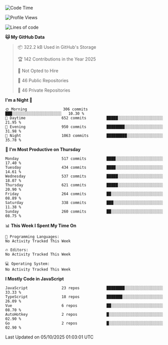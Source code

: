<!--START_SECTION:waka-->
![Code Time](http://img.shields.io/badge/Code%20Time-980%20hrs%2027%20mins-blue)

![Profile Views](http://img.shields.io/badge/Profile%20Views-0-blue)

![Lines of code](https://img.shields.io/badge/From%20Hello%20World%20I%27ve%20Written-2.4%20million%20lines%20of%20code-blue)

**🐱 My GitHub Data** 

> 📦 322.2 kB Used in GitHub's Storage 
 > 
> 🏆 142 Contributions in the Year 2025
 > 
> 🚫 Not Opted to Hire
 > 
> 📜 46 Public Repositories 
 > 
> 🔑 46 Private Repositories 
 > 
**I'm a Night 🦉** 

```text
🌞 Morning                306 commits         ███░░░░░░░░░░░░░░░░░░░░░░   10.30 % 
🌆 Daytime                652 commits         █████░░░░░░░░░░░░░░░░░░░░   21.95 % 
🌃 Evening                950 commits         ████████░░░░░░░░░░░░░░░░░   31.98 % 
🌙 Night                  1063 commits        █████████░░░░░░░░░░░░░░░░   35.78 % 
```
📅 **I'm Most Productive on Thursday** 

```text
Monday                   517 commits         ████░░░░░░░░░░░░░░░░░░░░░   17.40 % 
Tuesday                  434 commits         ████░░░░░░░░░░░░░░░░░░░░░   14.61 % 
Wednesday                537 commits         █████░░░░░░░░░░░░░░░░░░░░   18.07 % 
Thursday                 621 commits         █████░░░░░░░░░░░░░░░░░░░░   20.90 % 
Friday                   264 commits         ██░░░░░░░░░░░░░░░░░░░░░░░   08.89 % 
Saturday                 338 commits         ███░░░░░░░░░░░░░░░░░░░░░░   11.38 % 
Sunday                   260 commits         ██░░░░░░░░░░░░░░░░░░░░░░░   08.75 % 
```


📊 **This Week I Spent My Time On** 

```text
💬 Programming Languages: 
No Activity Tracked This Week

🔥 Editors: 
No Activity Tracked This Week

💻 Operating System: 
No Activity Tracked This Week
```

**I Mostly Code in JavaScript** 

```text
JavaScript               23 repos            ████████░░░░░░░░░░░░░░░░░   33.33 % 
TypeScript               18 repos            ███████░░░░░░░░░░░░░░░░░░   26.09 % 
Vue                      6 repos             ██░░░░░░░░░░░░░░░░░░░░░░░   08.70 % 
AutoHotkey               2 repos             █░░░░░░░░░░░░░░░░░░░░░░░░   02.90 % 
Go                       2 repos             █░░░░░░░░░░░░░░░░░░░░░░░░   02.90 % 
```




 Last Updated on 05/10/2025 01:03:01 UTC
<!--END_SECTION:waka-->

